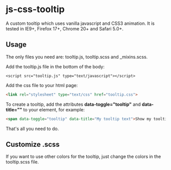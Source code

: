 # js-css-tooltip

A custom tooltip which uses vanilla javascript and CSS3 animation. It is tested in IE9+, Firefox 17+, Chrome 20+ and Safari 5.0+.

## Usage
The only files you need are: tooltip.js, tooltip.scss and _mixins.scss.

Add the tooltip.js file in the bottom of the body:
```
<script src="tooltip.js" type="text/javascript"></script>
```

Add the css file to your html page:
```html
<link rel="stylesheet" type="text/css" href="tooltip.css">
```

To create a tooltip, add the attributes **data-toggle="tooltip"** and **data-title=""** to your element, for example:
```html
<span data-toggle="tooltip" data-title="My tooltip text">Show my tooltip</span>
```

That's all you need to do.

## Customize .scss
If you want to use other colors for the tooltip, just change the colors in the tooltip.scss file.
